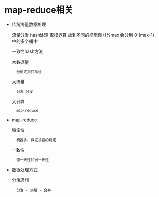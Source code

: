 # map-reduce相关

- 传统海量数据处理

    流量分发 
    hash处理  取模运算  放到不同的桶里面  ()%max 会分到 0-(max-1)中的多个桶中 

    一致性hash方法

    大数据量

        分布式文件系统

    大流量

        分流 分发

    大计算

        map-reduce

- map-reduce

    稳定性

        机器多，保证机器的稳定 

    一致性

        强一致性和弱一致性

- 数据处理方式

    分治思想

        分治 - 求解 - 合并


